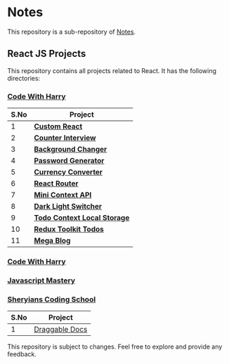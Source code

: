 # Notes

This repository is a sub-repository of [Notes](https://github.com/eAzizUrRehman/notes).

## React JS Projects

This repository contains all projects related to React. It has the following directories:

### [**Code With Harry**](./code-with-harry)

| S.No | Project                                                                      |
| ---- | ---------------------------------------------------------------------------- |
| 1    | [**Custom React**](./chai-aur-code/custom-react)                             |
| 2    | [**Counter Interview**](./chai-aur-code/counter-interview)                   |
| 3    | [**Background Changer**](./chai-aur-code/background-changer)                 |
| 4    | [**Password Generator**](./chai-aur-code/password-generator)                 |
| 5    | [**Currency Converter**](./chai-aur-code/currency-converter)                 |
| 6    | [**React Router**](./chai-aur-code/react-router)                             |
| 7    | [**Mini Context API**](./chai-aur-code/mini-context-api)                     |
| 8    | [**Dark Light Switcher**](./chai-aur-code/dark-light-switcher)               |
| 9    | [**Todo Context Local Storage**](./chai-aur-code/todo-context-local-storage) |
| 10   | [**Redux Toolkit Todos**](./chai-aur-code/redux-toolkit-todos)               |
| 11   | [**Mega Blog**](./chai-aur-code/mega-blog)                                   |

### [**Code With Harry**](./code-with-harry)

### [**Javascript Mastery**](./javascript-mastery)

### [**Sheryians Coding School**](./sheryians-coding-school)

| S.No | Project                                                    |
| ---- | ---------------------------------------------------------- |
| 1    | [Draggable Docs](./sheryians-coding-school/draggable-docs) |

This repository is subject to changes. Feel free to explore and provide any feedback.
